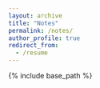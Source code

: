 ```yaml
---
layout: archive
title: "Notes"
permalink: /notes/
author_profile: true
redirect_from:
  - /resume
---
```


{% include base_path %}
